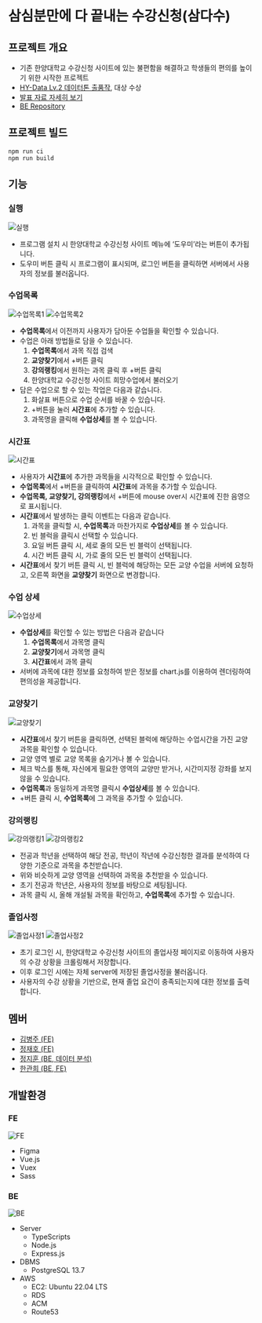 # 삼심분만에 다 끝내는 수강신청(삼다수)

프로젝트 개요
---

- 기존 한양대학교 수강신청 사이트에 있는 불편함을 해결하고 학생들의 편의를 높이기 위한 시작한 프로젝트
- [HY-Data Lv.2 데이터톤 출품작](https://hylu-s.hanyang.ac.kr/ko/program/all/view/799), 대상 수상
- [발표 자료 자세히 보기](https://github.com/dan2kk/ruleof575front/blob/master/%5B2022%20HY-Data%20%EB%8D%B0%EC%9D%B4%ED%84%B0%ED%86%A4%5D%EB%8D%B0%EC%84%B8%20%ED%8C%80%20%EB%B0%9C%ED%91%9C%EC%9E%90%EB%A3%8C.pdf)
- [BE Repository](https://github.com/heegh000/ruleof575-back)

프로젝트 빌드
---
```
npm run ci
npm run build
```

기능
---

### 실행
![실행](https://github.com/dan2kk/ruleof575front/assets/108382134/1f8bf841-6882-4b43-80f9-7cc2315ac9a0)
- 프로그램 설치 시 한양대학교 수강신청 사이트 메뉴에 ‘도우미’라는 버튼이 추가됩니다.
- 도우미 버튼 클릭 시 프로그램이 표시되며, 로그인 버튼을 클릭하면 서버에서 사용자의 정보를 불러옵니다.

### 수업목록
![수업목록1](https://github.com/dan2kk/ruleof575front/assets/108382134/a90a508d-a206-4227-9b4e-efd559b79169)
![수업목록2](https://github.com/dan2kk/ruleof575front/assets/108382134/ec744768-0e29-4ca7-8349-998c137eda91)

- **수업목록**에서 이전까지 사용자가 담아둔 수업들을 확인할 수 있습니다.
- 수업은 아래 방법들로 담을 수 있습니다.
  1. **수업목록**에서 과목 직접 검색
  2. **교양찾기**에서 +버튼 클릭
  3. **강의랭킹**에서 원하는 과목 클릭 후 +버튼 클릭
  4. 한양대학교 수강신청 사이트 희망수업에서 불러오기
- 담은 수업으로 할 수 있는 작업은 다음과 같습니다.
  1. 화살표 버튼으로 수업 순서를 바꿀 수 있습니다.
  2. +버튼을 눌러 **시간표**에 추가할 수 있습니다.
  3. 과목명을 클릭해 **수업상세**를 볼 수 있습니다.

### 시간표
![시간표](https://github.com/dan2kk/ruleof575front/assets/108382134/a94f944f-83af-4546-8ad7-25de019de622)

- 사용자가 **시간표**에 추가한 과목들을 시각적으로 확인할 수 있습니다.
- **수업목록**에서 +버튼을 클릭하여 **시간표**에 과목을 추가할 수 있습니다.
- **수업목록, 교양찾기, 강의랭킹**에서 +버튼에 mouse over시 시간표에 진한 음영으로 표시됩니다.
- **시간표**에서 발생하는 클릭 이벤트는 다음과 같습니다.
  1. 과목을 클릭할 시, **수업목록**과 마찬가지로 **수업상세**를 볼 수 있습니다.
  2. 빈 블럭을 클릭시 선택할 수 있습니다.
  3. 요일 버튼 클릭 시, 세로 줄의 모든 빈 블럭이 선택됩니다.
  4. 시간 버튼 클릭 시, 가로 줄의 모든 빈 블럭이 선택됩니다.
- **시간표**에서 찾기 버튼 클릭 시, 빈 블럭에 해당하는 모든 교양 수업을 서버에 요청하고, 오른쪽 화면을 **교양찾기** 화면으로 변경합니다.

### 수업 상세
![수업상세](https://github.com/dan2kk/ruleof575front/assets/108382134/cf94551c-cf5a-44d2-8a35-bfaba662ebe7)

- **수업상세**를 확인할 수 있는 방법은 다음과 같습니다
  1. **수업목록**에서 과목명 클릭
  2. **교양찾기**에서 과목명 클릭
  3. **시간표**에서 과목 클릭
- 서버에 과목에 대한 정보를 요청하여 받은 정보를 chart.js를 이용하여 렌더링하여 편의성을 제공합니다.

### 교양찾기

![교양찾기](https://github.com/dan2kk/ruleof575front/assets/108382134/60cc2934-056f-48ab-8749-66d75077e7d9)

- **시간표**에서 찾기 버튼을 클릭하면, 선택된 블럭에 해당하는 수업시간을 가진 교양 과목을 확인할 수 있습니다.
- 교양 영역 별로 교양 목록을 숨기거나 볼 수 있습니다.
- 체크 박스를 통해, 자신에게 필요한 영역의 교양만 받거나, 시간미지정 강좌를 보지 않을 수 있습니다.
- **수업목록**과 동일하게 과목명 클릭시 **수업상세**를 볼 수 있습니다.
- +버튼 클릭 시, **수업목록**에 그 과목을 추가할 수 있습니다.

### 강의랭킹

![강의랭킹1](https://github.com/dan2kk/ruleof575front/assets/108382134/85881927-6337-4a2e-9e20-7658dcbb4bff)
![강의랭킹2](https://github.com/dan2kk/ruleof575front/assets/108382134/1b350aa6-af07-4b87-b0f1-d8476ac3cbd5)

- 전공과 학년을 선택하여 해당 전공, 학년이 작년에 수강신청한 결과를 분석하여 다양한 기준으로 과목을 추천받습니다.
- 위와 비슷하게 교양 영역을 선택하여 과목을 추천받을 수 있습니다.
- 초기 전공과 학년은, 사용자의 정보를 바탕으로 세팅됩니다.
- 과목 클릭 시, 올해 개설될 과목을 확인하고, **수업목록**에 추가할 수 있습니다.

### 졸업사정

![졸업사정1](https://github.com/dan2kk/ruleof575front/assets/108382134/1300b364-4509-401d-97f3-898a451cd68b)
![졸업사정2](https://github.com/dan2kk/ruleof575front/assets/108382134/e466a56a-11a3-44b6-8be9-1f1adc3cc291)

- 초기 로그인 시, 한양대학교 수강신청 사이트의 졸업사정 페이지로 이동하여 사용자의 수강 상황을 크롤링해서 저장합니다.
- 이후 로그인 시에는 자체 server에 저장된 졸업사정을 불러옵니다.
- 사용자의 수강 상황을 기반으로, 현재 졸업 요건이 충족되는지에 대한 정보를 출력합니다.

멤버
---

- [김병주 (FE)](https://github.com/cocoju1704)
- [정재호 (FE)](https://github.com/dan2kk)
- [정지훈 (BE, 데이터 분석)](https://github.com/ztophoon)
- [한관희 (BE, FE)](https://github.com/heegh000)

개발환경
---

### FE

![FE](https://github.com/dan2kk/ruleof575front/assets/108382134/a1f06ddd-a2a9-498d-9a63-6a8f0dc12c77)

- Figma
- Vue.js
- Vuex
- Sass

### BE

![BE](https://github.com/dan2kk/ruleof575front/assets/108382134/f6fa0a9f-75ff-4e9f-bdce-f845b35de181)

- Server
    - TypeScripts
    - Node.js
    - Express.js
- DBMS
    - PostgreSQL 13.7
- AWS
    - EC2:  Ubuntu 22.04 LTS
    - RDS
    - ACM
    - Route53
